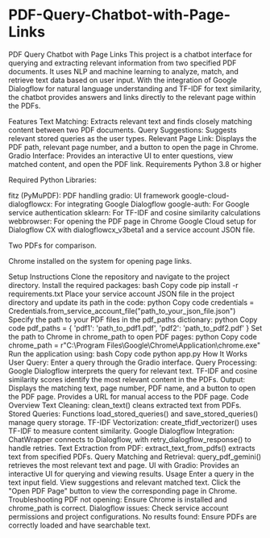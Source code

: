 # PDF-Query-Chatbot-with-Page-Links

PDF Query Chatbot with Page Links
This project is a chatbot interface for querying and extracting relevant information from two specified PDF documents. It uses NLP and machine learning to analyze, match, and retrieve text data based on user input. With the integration of Google Dialogflow for natural language understanding and TF-IDF for text similarity, the chatbot provides answers and links directly to the relevant page within the PDFs.

Features
Text Matching: Extracts relevant text and finds closely matching content between two PDF documents.
Query Suggestions: Suggests relevant stored queries as the user types.
Relevant Page Link: Displays the PDF path, relevant page number, and a button to open the page in Chrome.
Gradio Interface: Provides an interactive UI to enter questions, view matched content, and open the PDF link.
Requirements
Python 3.8 or higher

Required Python Libraries:

fitz (PyMuPDF): PDF handling
gradio: UI framework
google-cloud-dialogflowcx: For integrating Google Dialogflow
google-auth: For Google service authentication
sklearn: For TF-IDF and cosine similarity calculations
webbrowser: For opening the PDF page in Chrome
Google Cloud setup for Dialogflow CX with dialogflowcx_v3beta1 and a service account JSON file.

Two PDFs for comparison.

Chrome installed on the system for opening page links.

Setup Instructions
Clone the repository and navigate to the project directory.
Install the required packages:
bash
Copy code
pip install -r requirements.txt
Place your service account JSON file in the project directory and update its path in the code:
python
Copy code
credentials = Credentials.from_service_account_file("path_to_your_json_file.json")
Specify the path to your PDF files in the pdf_paths dictionary:
python
Copy code
pdf_paths = {
    'pdf1': 'path_to_pdf1.pdf',
    'pdf2': 'path_to_pdf2.pdf'
}
Set the path to Chrome in chrome_path to open PDF pages:
python
Copy code
chrome_path = r"C:\Program Files\Google\Chrome\Application\chrome.exe"
Run the application using:
bash
Copy code
python app.py
How It Works
User Query: Enter a query through the Gradio interface.
Query Processing:
Google Dialogflow interprets the query for relevant text.
TF-IDF and cosine similarity scores identify the most relevant content in the PDFs.
Output:
Displays the matching text, page number, PDF name, and a button to open the PDF page.
Provides a URL for manual access to the PDF page.
Code Overview
Text Cleaning: clean_text() cleans extracted text from PDFs.
Stored Queries: Functions load_stored_queries() and save_stored_queries() manage query storage.
TF-IDF Vectorization: create_tfidf_vectorizer() uses TF-IDF to measure content similarity.
Google Dialogflow Integration: ChatWrapper connects to Dialogflow, with retry_dialogflow_response() to handle retries.
Text Extraction from PDF: extract_text_from_pdfs() extracts text from specified PDFs.
Query Matching and Retrieval: query_pdf_gemini() retrieves the most relevant text and page.
UI with Gradio: Provides an interactive UI for querying and viewing results.
Usage
Enter a query in the text input field.
View suggestions and relevant matched text.
Click the "Open PDF Page" button to view the corresponding page in Chrome.
Troubleshooting
PDF not opening: Ensure Chrome is installed and chrome_path is correct.
Dialogflow issues: Check service account permissions and project configurations.
No results found: Ensure PDFs are correctly loaded and have searchable text.

